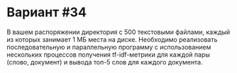 # Вариант #34
В вашем распоряжении директория с 500 текстовыми файлами, каждый из которых занимает 1 МБ места на диске. Необходимо реализовать последовательную и параллельную программу с использованием нескольких процессов получения tf-idf-метрики для каждой пары (слово, документ) и вывода топ-5 слов для каждого документа.
